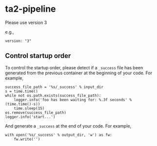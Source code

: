 # ta2-pipeline
Please use version 3

e.g.,
```
version: "3"
```


## Control startup order
To control the startup order, please detect if a `_success` file has been generated from the previous container at the beginning of your code. For example,


    success_file_path = '%s/_success' % input_dir
    s = time.time()
    while not os.path.exists(success_file_path):
        logger.info('foo has been waiting for: %.3f seconds' % (time.time()-s))
        time.sleep(15)
    os.remove(success_file_path)
    logger.info('start...')

And generate a `_success` at the end of your code.
For example,

    with open('%s/_success' % output_dir, 'w') as fw:
        fw.write('')
